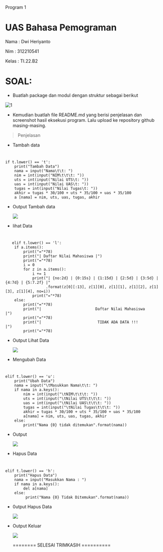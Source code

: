 Program 1

# UAS Bahasa Pemograman

Nama    : Dwi Heriyanto

Nim     : 312210541

Kelas   : TI.22.B2

# SOAL: 
* Buatlah package dan modul dengan struktur sebagai berikut

![1](https://user-images.githubusercontent.com/115912116/210259606-4230f676-a495-4861-8ebf-e2c1bf573e27.PNG)


* Kemudian buatlah file README.md yang berisi penjelasan dan screenshot hasil eksekusi program. Lalu upload ke repository github masing-masing.

>Penjelasan

- Tambah data
#
    if t.lower() == 't':
        print("Tambah Data")
        nama = input("Nama\t\t: ")
        nim = int(input("NIM\t\t\t: "))
        uts = int(input("Nilai UTS\t: "))
        uas = int(input("Nilai UAS\t: "))
        tugas = int(input("Nilai Tugas\t: "))
        akhir = tugas * 30/100 + uts * 35/100 + uas * 35/100
        a [nama] = nim, uts, uas, tugas, akhir

- Output Tambah data

    <img src="3.PNG">

- lihat Data
#
       elif t.lower() == 'l':
        if a.items():
            print("="*78)
            print("| Daftar Nilai Mahasiswa |")
            print("="*78)
            i = 0
            for z in a.items():
                i += 1
                print("| {no:2d} | {0:15s} | {1:15d} | {2:5d} | {3:5d} | {4:7d} | {5:7.2f} |"
                      .format(z[0][:13], z[1][0], z[1][1], z[1][2], z[1][3], z[1][4], no=i))
                print("="*78)
        else:
            print("="*78)
            print("|                        Daftar Nilai Mahasiswa                           |")
            print("="*78)
            print("|                         TIDAK ADA DATA !!!                              |")
            print("="*78)

- Output Lihat Data

    <img src="5.PNG">

- Mengubah Data 
#
    elif t.lower() == 'u':
        print("Ubah Data")
        nama = input("\tMasukkan Nama\t\t: ")
        if nama in a.keys():
            nim = int(input("\tNIM\t\t\t: "))
            uts = int(input("\tNilai UTS\t\t\t: "))
            uas = int(input("\tNilai UAS\t\t\t: "))
            tugas = int(input("\tNilai Tugas\t\t\t: "))
            akhir = tugas * 30/100 + uts * 35/100 + uas * 35/100
            a[nama] = nim, uts, uas, tugas, akhir
        else:
            print("Nama {0} tidak ditemukan".format(nama))
- Output 

    <img src="7.PNG">

-   Hapus Data

#
    elif t.lower() == 'h':
        print("Hapus Data")
        nama = input("Masukkan Nama : ")
        if nama in a.keys():
            del a[nama]
        else:
             print("Nama {0} Tidak Ditemukan".format(nama))

- 0utput Hapus Data

    <img src="8.PNG">

- Output Keluar

    <img src="9.PNG">




    ========   SELESAI TRIMKASIH ==========